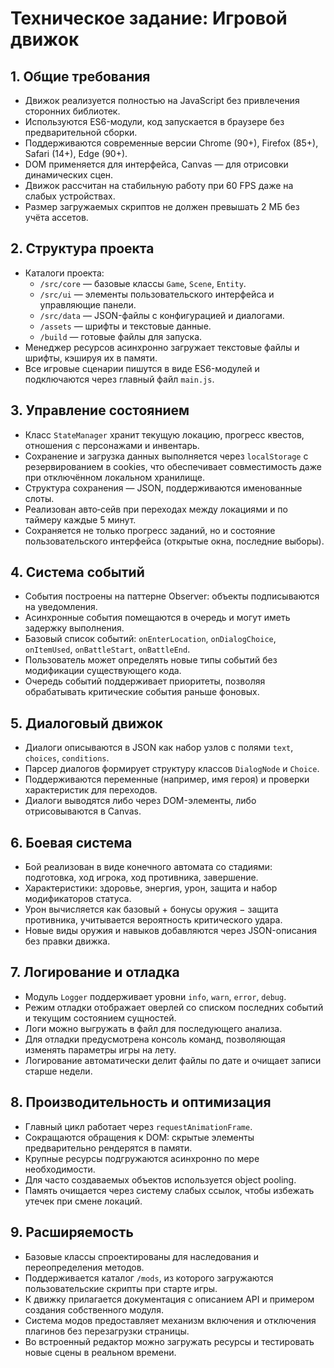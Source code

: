 # Техническое задание: Игровой движок

## 1. Общие требования
- Движок реализуется полностью на JavaScript без привлечения сторонних библиотек.
- Используются ES6-модули, код запускается в браузере без предварительной сборки.
- Поддерживаются современные версии Chrome (90+), Firefox (85+), Safari (14+), Edge (90+).
- DOM применяется для интерфейса, Canvas — для отрисовки динамических сцен.
- Движок рассчитан на стабильную работу при 60 FPS даже на слабых устройствах.
- Размер загружаемых скриптов не должен превышать 2 МБ без учёта ассетов.

## 2. Структура проекта
- Каталоги проекта:
  - `/src/core` — базовые классы `Game`, `Scene`, `Entity`.
  - `/src/ui` — элементы пользовательского интерфейса и управляющие панели.
  - `/src/data` — JSON-файлы с конфигурацией и диалогами.
  - `/assets` — шрифты и текстовые данные.
  - `/build` — готовые файлы для запуска.
- Менеджер ресурсов асинхронно загружает текстовые файлы и шрифты, кэшируя их в памяти.
- Все игровые сценарии пишутся в виде ES6-модулей и подключаются через главный файл `main.js`.

## 3. Управление состоянием
- Класс `StateManager` хранит текущую локацию, прогресс квестов, отношения с персонажами и инвентарь.
- Сохранение и загрузка данных выполняется через `localStorage` с резервированием в cookies, что обеспечивает совместимость даже при отключённом локальном хранилище.
- Структура сохранения — JSON, поддерживаются именованные слоты.
- Реализован авто‑сейв при переходах между локациями и по таймеру каждые 5 минут.
- Сохраняется не только прогресс заданий, но и состояние пользовательского интерфейса (открытые окна, последние выборы).

## 4. Система событий
- События построены на паттерне Observer: объекты подписываются на уведомления.
- Асинхронные события помещаются в очередь и могут иметь задержку выполнения.
- Базовый список событий: `onEnterLocation`, `onDialogChoice`, `onItemUsed`, `onBattleStart`, `onBattleEnd`.
- Пользователь может определять новые типы событий без модификации существующего кода.
- Очередь событий поддерживает приоритеты, позволяя обрабатывать критические события раньше фоновых.

## 5. Диалоговый движок
- Диалоги описываются в JSON как набор узлов с полями `text`, `choices`, `conditions`.
- Парсер диалогов формирует структуру классов `DialogNode` и `Choice`.
- Поддерживаются переменные (например, имя героя) и проверки характеристик для переходов.
- Диалоги выводятся либо через DOM-элементы, либо отрисовываются в Canvas.

## 6. Боевая система
- Бой реализован в виде конечного автомата со стадиями: подготовка, ход игрока, ход противника, завершение.
- Характеристики: здоровье, энергия, урон, защита и набор модификаторов статуса.
- Урон вычисляется как базовый + бонусы оружия − защита противника, учитывается вероятность критического удара.
- Новые виды оружия и навыков добавляются через JSON-описания без правки движка.

## 7. Логирование и отладка
- Модуль `Logger` поддерживает уровни `info`, `warn`, `error`, `debug`.
- Режим отладки отображает оверлей со списком последних событий и текущим состоянием сущностей.
- Логи можно выгружать в файл для последующего анализа.
- Для отладки предусмотрена консоль команд, позволяющая изменять параметры игры на лету.
- Логирование автоматически делит файлы по дате и очищает записи старше недели.

## 8. Производительность и оптимизация
- Главный цикл работает через `requestAnimationFrame`.
- Сокращаются обращения к DOM: скрытые элементы предварительно рендерятся в памяти.
- Крупные ресурсы подгружаются асинхронно по мере необходимости.
- Для часто создаваемых объектов используется object pooling.
- Память очищается через систему слабых ссылок, чтобы избежать утечек при смене локаций.

## 9. Расширяемость
- Базовые классы спроектированы для наследования и переопределения методов.
- Поддерживается каталог `/mods`, из которого загружаются пользовательские скрипты при старте игры.
- К движку прилагается документация с описанием API и примером создания собственного модуля.
- Система модов предоставляет механизм включения и отключения плагинов без перезагрузки страницы.
- Во встроенный редактор можно загружать ресурсы и тестировать новые сцены в реальном времени.

